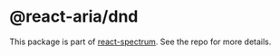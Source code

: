 # @react-aria/dnd

This package is part of [react-spectrum](https://github.com/adobe/react-spectrum). See the repo for more details.
